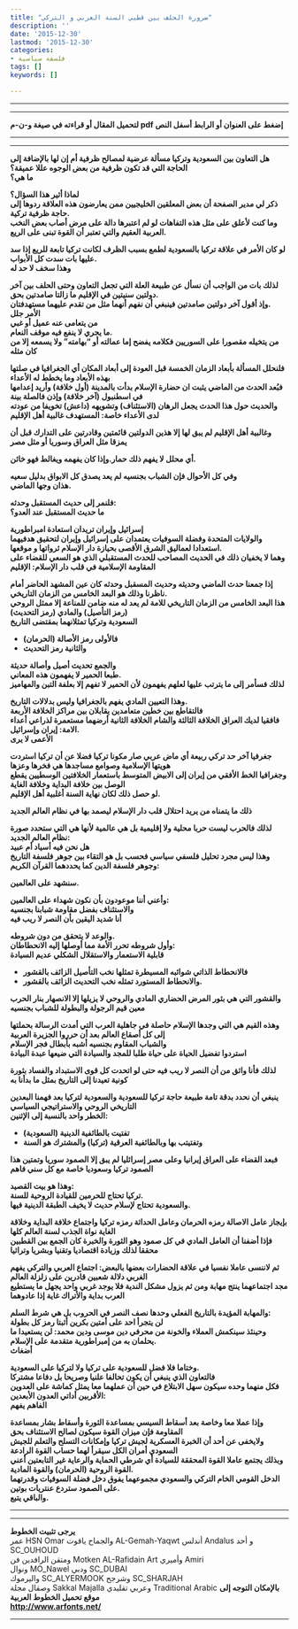 ```yaml
---
title: "ضرورة الحلف بين قطبي السنة العربي و التركي"
description: ''
date: '2015-12-30'
lastmod: '2015-12-30'
categories:
- فلسفة سياسية
tags: []
keywords: []

---
```

---

---

**لتحميل المقال أو قراءته في صيغة و-ن-م pdf إضغط على العنوان أو الرابط أسفل النص**

---



---

**هل التعاون بين السعودية وتركيا مسألة عرضية لمصالح ظرفية أم إن لها بالإضافة إلى الحاجة التي قد تكون ظرفية من بعض الوجوه عللا عميقة؟  
ما هي؟**

**لماذا أثير هذا السؤال؟  
ذكر لي مدير الصفحة أن بعض المعلقين الخليجيين ممن يعارضون هذه العلاقة ردوها إلى حاجة ظرفية تركية.  
وما كنت لأعلق على مثل هذه التفاهات لو لم اعتبرها دالة على مرض أصاب بعض النخب العربية العقيم والتي تعتبر أن القوة تبنى على الريع.**

**لو كان الأمر في علاقة تركيا بالسعودية لطمع بسبب الظرف لكانت تركيا تابعة للريع إذا سد عليها بات سدت كل الأبواب.  
وهذا سخف لا حد له**

**لذلك بات من الواجب أن نسأل عن طبيعة العلة التي تجعل التعاون وحتى الحلف بين آخر دولتين سنيتين في الإقليم ما زالتا صامدتين بحق.  
وإذ أقول آخر دولتين صامدتين فينبغي أن نفهم أنهما مثل من تقدم عليهما مستهدفتان.  
الأمر جلل  
من يتعامى عنه عميل أو غبي  
ما يجري لا ينفع فيه موقف النعام.  
من يتخيله مقصورا على السوريين فكلامه يفضح إما عمالته أو “بهامته” ولا يسمعه إلا من كان مثله**

**فلنحلل المسألة بأبعاد الزمان الخمسة قبل العودة إلى أبعاد المكان أي الجغرافيا في صلتها بهذه الأبعاد وما يخطط له الأعداء  
فبُعد الحدث من الماضي يثبت ان حضارة الإسلام بدأت بالمدينة (أول خلافة) وأريد إعدامها في اسطنبول (آخر خلافة) وإذن فالصلة بينة  
والحديث حول هذا الحدث يجعل الرهان (الاستئناف) وتشويهه (داعش) تخويفا من عودته لدى الأعداء خاصة: المستهدف غالبية أهل الإقليم**

**وغالبية أهل الإقليم لم يبق لها إلا هذين الدولتين قائمتين وقادرتين على التدارك قبل أن يمزقا مثل العراق وسوريا أو مثل مصر**

**أي محلل لا يفهم ذلك حمار.وإذا كان يفهمه ويغالط فهو خائن.**

**وفي كل الأحوال فإن الشباب بجنسيه لم يعد يصدق كل الابواق بدليل سعيه  
هذان وجها الماضي.**

**فلنمر إلى حديث المستقبل وحدثه:  
ما حديث المستقبل عند العدو؟**

**إسرائيل وإيران تريدان استعادة امبراطورية  
والولايات المتحدة وفضلة السوفيات يعتمدان على إسرائيل وإيران لتحقيق هدفيهما استعدادا لعماليق الشرق الأقصى بحيازة دار الإسلام ثرواتها و موقعها.  
وهما لا يخفيان ذلك في الحديث المصاحب للحدث المستقبلي الذي هو السعي للقضاء على المقاومة الإسلامية في قلب دار الإسلام: الإقليم**

**إذا جمعنا حدث الماضي وحديثه وحديث المسقبل وحدثه كان عين المشهد الحاضر أمام ناظرنا وذلك هو البعد الخامس من الزمان التاريخي.  
هذا البعد الخامس من الزمان التاريخي للامة لم يعد له منه ضامن للمناعة إلا ممثل الروحي (رمز التأصيل) والمادي (رمز التحديث)  
السعودية وتركيا تمثلانهما بمقتضى التاريخ**

* **فالأولى رمز الأصالة (الحرمان)**
* **والثانية رمز التحديث**

**والجمع تحديث أصيل وأصالة حديثة  
طبعا الحمير لا يفهمون هذه المعاني.  
لذلك فسأمر إلى ما يترتب عليها لعلهم يفهمون لأن الحمير لا تفهم إلا بعلفة التبن والمهاميز**

**وهذا التعيين المادي يفهم بالجغرافيا وليس بدلالات التاريخ.  
فالتقاطع بين خطين متعامدين يقابلان بين مراكز الخلافة الأربعة  
فافقيا لديك العراق الخلافة الثالثة والشام الخلافة الثانية أرضهما مستعمرة لذراعي أعداء الامة: إيران وإسرائيل.  
الأعمى لا يرى**

**جغرفيا آخر حد تركي ربيعة أي ماض عربي صار مكونا تركيا فضلا عن أن تركيا استردت هويتها الإسلامية وصوامع مساجدها هي فخرها وعزها  
وجغرافيا الخط الأفقي من إيران إلى الابيض المتوسط باستعمار الخلافتين الوسطيين يقطع الوصل بين خلافة البداية وخلافة الغاية  
لو حصل ذلك لكان نهاية السنة أغلبية أهل الإقليم.**

**ذلك ما يتمناه من يريد احتلال قلب دار الإسلام ليصمد بها في نظام العالم الجديد**

**لذلك فالحرب ليست حربا محلية ولا إقليمية بل هي عالمية لأنها هي التي ستحدد صورة نظام العالم الجديد:  
هل نحن فيه أسياد أم عبيد  
وهذا ليس مجرد تحليل فلسفي سياسي فحسب بل هو التقاء بين جوهر فلسفة التاريخ وجوهر فلسفة الدين كما يحددهما القرآن الكريم:**

**سنشهد على العالمين.**

**وأعني أننا موعودون بأن نكون شهداء على العالمين:  
والاستئناف بفضل مقاومة شبابنا بجنسيه  
أنا شديد اليقين بأن النصر لا ريب فيه**

**والوعد لا يتحقق من دون شروطه.  
وأول شروطه تحرر الأمة مما أوصلها إليه الانحطاطان:  
قابلية الاستعمار والاستقلال الشكلي عديم السيادة**

* **فالانحطاط الذاتي شوائبه المسيطرة تمثلها نخب التأصيل الزائف بالقشور**
* **والانحطاط المستورد تمثله نخب التحديث الزائف بالقشور.**

**والقشور التي هي بثور المرض الحضاري المادي والروحي لا يزيلها إلا الانصهار بنار الحرب معين قيم الرجولة والبطولة للشباب بجنسيه**

**وهذه القيم هي التي وجدها الإسلام حاصلة في جاهلية العرب التي أمدت الرسالة بحملتها إلى كل أصقاع العالم بعد أن حرروا الجزيرة العربية  
والشباب المقاوم بجنسيه أشبه بأبطال فجر الإسلام  
استردوا تفضيل الحياة على حياة طلبا للمجد والسيادة التي ضيعها عبدة البيادة**

**لذلك فأنا واثق من أن النصر لا ريب فيه حتى لو اتحدت كل قوى الاستبداد والفساد بثورة كونية تعيدنا إلى التاريخ بمثل ما بدأنا به**

**ينبغي أن نحدد بدقة تامة طبيعة حاجة تركيا للسعودية والسعودية لتركيا بعد فهمنا البعدين التاريخي الروحي والاستراتيجي السياسي  
الخطر واحد بالنسبة إلى الإثنين:**

* **تفتيت بالطائفية الدينية (السعودية)**
* **وتفتيتب بها وبالطائفية العرقية (تركيا) والمشترك هو السنة**

**فبعد القضاء على العراق إيرانيا وعلى مصر إسرائليا لم يبق إلا الصمود سوريا وتمتين هذا الصمود تركيا وسعوديا خاصة مع كل سني فاهم**

**وهذا هو بيت القصيد:  
تركيا تحتاج للحرمين للقيادة الروحية للسنة.  
والسعودية تحتاج لإسلام حديث لا يخيف الطبقة الدينية فيها.**

**بإيجاز عامل الاصالة رمزه الحرمان وعامل الحداثة رمزه تركيا واجتماع خلافة البداية وخلاقة الغاية نواة الجذب لسنة العالم كلها  
فإذا أضفنا أن العامل المادي في كل صمود وهو الثورة والخبرة كان الجمع بين القطبين محققا لذلك وزيادة اقتصاديا وتقنيا وبشريا وتراثيا**

**ثم لاننسى عاملا نفسيا في علاقة الحضارات بعضها بالبعض: اجتماع العربي والتركي يفهم الغربي دلالة شعبين قادرين على زلزلة العالم  
مجد اجتماعهما ينتج مهابة ومن ثم يزول مشكل الندية فلا يوجد غربي واحد يجهل ما يستطيع العرب بداية والأتراك غاية إذا عادوهما**

**والمهابة المؤيدة بالتاريخ الفعلي وحدها نصف النصر في الحروب بل هي شرط السلم:  
لن يتجرأ احد على أمتين بكرين أثبتا رمز كل بطولة  
وحينئذ سينكمش العملاء والخونة من محرفي دين موسى ودين محمد: لن يستعيدا ما يحلمان به من إمبراطورية متقدمة على الإسلام.  
أضغاث**

**وختاما فلا فضل للسعودية على تركيا ولا لتركيا على السعودية.  
فالتعاون الذي ينبغي أن يكون تحالفا علنيا وصريحا بل دفاعا مشتركا  
فكل منهما وحده سيكون سهل الابتلاع في حين أن عملهما معا يمثل كماشة على العدوين الأقربين أداتي العدون الأبعدين:  
الفاهم يفهم**

**وإذا عملا معا وخاصة بعد أسقاط السيسي بمساعدة الثورة وأسقاط بشار بمساعدة المقاومة فإن ميزان القوة سيكون لصالح الاستئناف بحق  
ولايخفى عن أحد أن الخبرة العسكرية لجيش تركيا وإمكانات التسلح والتعلم للجيش السعودي أمران الكل سيقرأ لهما حساب القوة الرادعة  
وبذلك يجتمع عاملا القوة المحققة للسيادة أي شرطي الحماية والرعاية غير التابعتين أعني القوة الروحية (الحرمان) والقوة المادية.  
الدخل القومي الخام التركي والسعودي مجموعهما يفوق دخل فضلة السوفيات وقدرتهما على الصمود ستردع عنتريات بوتين.  
والباقي يتبع.**

---

---

**يرجى تثبيت الخطوط**   
 عمر HSN Omar  والجماح ياقوت AL-Gemah-Yaqwt  أندلس Andalus  و أحد SC\_OUHOUD  
 ومتقن الرافدين فن Motken AL-Rafidain Art  وأميري Amiri   
 ونوال MO\_Nawel  ودبي SC\_DUBAI   
 واليرموك SC\_ALYERMOOK  وشرجح SC\_SHARJAH   
 وصقال مجلة Sakkal Majalla وعربي تقليدي Traditional Arabic  **بالإمكان التوجه إلى موقع تحميل الخطوط العربية  
 http://www.arfonts.net/**

---

###